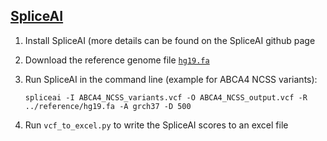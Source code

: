 ## [SpliceAI](https://github.com/Illumina/SpliceAI)

1. Install SpliceAI (more details can be found on the SpliceAI github page
2. Download the reference genome file [`hg19.fa`](http://hgdownload.cse.ucsc.edu/goldenpath/hg19/bigZips/)
3. Run SpliceAI in the command line (example for ABCA4 NCSS variants): 

   `spliceai -I ABCA4_NCSS_variants.vcf -O ABCA4_NCSS_output.vcf -R ../reference/hg19.fa -A grch37 -D 500`
4. Run `vcf_to_excel.py` to write the SpliceAI scores to an excel file

